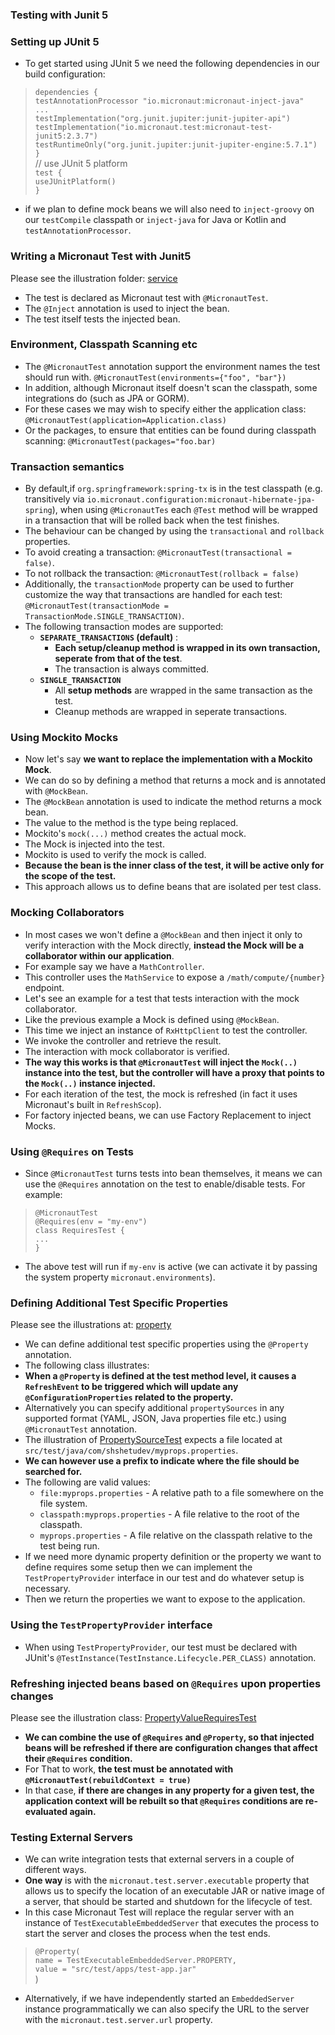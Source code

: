 ### Testing with Junit 5

### Setting up JUnit 5
* To get started using JUnit 5 we need the following dependencies in our build configuration:
> `dependencies {` <br/>
`testAnnotationProcessor "io.micronaut:micronaut-inject-java"`<br/>
`...`<br/>
`testImplementation("org.junit.jupiter:junit-jupiter-api")`<br/>
`testImplementation("io.micronaut.test:micronaut-test-junit5:2.3.7")`<br/>
`testRuntimeOnly("org.junit.jupiter:junit-jupiter-engine:5.7.1")`<br/>
`}`<br/>
// use JUnit 5 platform<br/>
`test {`<br/>
`useJUnitPlatform()`<br/>
`}`
* if we plan to define mock beans we will also need to `inject-groovy` on our `testCompile` classpath or `inject-java` for Java or Kotlin and `testAnnotationProcessor`.

### Writing a Micronaut Test with Junit5
Please see the illustration folder: [service](src/test/java/com/shshetudev/service)
* The test is declared as Micronaut test with `@MicronautTest`.
* The `@Inject` annotation is used to inject the bean.
* The test itself tests the injected bean.

### Environment, Classpath Scanning etc
* The `@MicronautTest` annotation support the environment names the test should run with.
`@MicronautTest(environments={"foo", "bar"})`
* In addition, although Micronaut itself doesn't scan the classpath, some integrations do (such as JPA or GORM).
* For these cases we may wish to specify either the application class:
`@MicronautTest(application=Application.class)`
* Or the packages, to ensure that entities can be found during classpath scanning:
`@MicronautTest(packages="foo.bar)`
  
### Transaction semantics
* By default,if `org.springframework:spring-tx` is in the test classpath (e.g. transitively via `io.micronaut.configuration:micronaut-hibernate-jpa-spring`),
when using `@MicronautTes` each `@Test` method will be wrapped in a transaction that will be rolled back when the test finishes.
* The behaviour can be changed by using the `transactional` and `rollback` properties.
* To avoid creating a transaction: `@MicronautTest(transactional = false)`.
* To not rollback the transaction: `@MicronautTest(rollback = false)`
* Additionally, the `transactionMode` property can be used to further customize the way that transactions are handled for each test:
`@MicronautTest(transactionMode = TransactionMode.SINGLE_TRANSACTION)`.
* The following transaction modes are supported:
    * __`SEPARATE_TRANSACTIONS` (default)__ :
        * __Each setup/cleanup method is wrapped in its own transaction, seperate from that of the test__.
        * The transaction is always committed.
    * __`SINGLE_TRANSACTION`__
        * All __setup methods__ are wrapped in the same transaction as the test.
        * Cleanup methods are wrapped in seperate transactions.

### Using Mockito Mocks
* Now let's say __we want to replace the implementation with a Mockito Mock__.
* We can do so by defining a method that returns a mock and is annotated with `@MockBean`.
* The `@MockBean` annotation is used to indicate the method returns a mock bean.
* The value to the method is the type being replaced.
* Mockito's `mock(...)` method creates the actual mock.
* The Mock is injected into the test.
* Mockito is used to verify the mock is called.
* __Because the bean is the inner class of the test, it will be active only for the scope of the test.__
* This approach allows us to define beans that are isolated per test class.

### Mocking Collaborators
* In most cases we won't define a `@MockBean` and then inject it only to verify interaction with the Mock directly, __instead the Mock will be a collaborator within our application__.
* For example say we have a `MathController`.
* This controller uses the `MathService` to expose a `/math/compute/{number}` endpoint.
* Let's see an example for a test that tests interaction with the mock collaborator.
* Like the previous example a Mock is defined using `@MockBean`.
* This time we inject an instance of `RxHttpClient` to test the controller.
* We invoke the controller and retrieve the result.
* The interaction with mock collaborator is verified.
* __The way this works is that `@MicronautTest` will inject the `Mock(..)` instance into the test, but the controller will have a proxy that points to the `Mock(..)` instance injected.__
* For each iteration of the test, the mock is refreshed (in fact it uses Micronaut's built in `RefreshScop`).
* For factory injected beans, we can use Factory Replacement to inject Mocks.

### Using `@Requires` on Tests
* Since `@MicronautTest` turns tests into bean themselves, it means we can use the `@Requires` annotation on the test to enable/disable tests. For example:
> `@MicronautTest`<br/>
`@Requires(env = "my-env")`<br/>
`class RequiresTest {`<br/>
`...`<br/>
`}`<br/>
* The above test will run if `my-env` is active (we can activate it by passing the system property `micronaut.environments`).

### Defining Additional Test Specific Properties
Please see the illustrations at: [property](src/test/java/com/shshetudev/property)
* We can define additional test specific properties using the `@Property` annotation.
* The following class illustrates:
* __When a `@Property` is defined at the test method level, it causes a `RefreshEvent` to be triggered which will update any `@ConfigurationProperties` related to the property.__
* Alternatively you can specify additional `propertySources` in any supported format (YAML, JSON, Java properties file etc.) using `@MicronautTest` annotation.
* The illustration of [PropertySourceTest](src/test/java/com/shshetudev/property/PropertySourceTest.java) expects a file located at `src/test/java/com/shshetudev/myprops.properties`.
* __We can however use a prefix to indicate where the file should be searched for.__
* The following are valid values:
    * `file:myprops.properties` - A relative path to a file somewhere on the file system.
    * `classpath:myprops.properties` - A file relative to the root of the classpath.
    * `myprops.properties` - A file relative on the classpath relative to the test being run.
* If we need more dynamic property definition or the property we want to define requires some setup then we can implement the `TestPropertyProvider` interface in our test and do whatever setup is necessary. 
* Then we return the properties we want to expose to the application.    

### Using the `TestPropertyProvider` interface
* When using `TestPropertyProvider`, our test must be declared with JUnit's `@TestInstance(TestInstance.Lifecycle.PER_CLASS)` annotation.

### Refreshing injected beans based on `@Requires` upon properties changes
Please see the illustration class: [PropertyValueRequiresTest](src/test/java/com/shshetudev/property/PropertyValueRequiresTest.java)
* __We can combine the use of `@Requires` and `@Property`, so that injected beans will be refreshed if there are configuration changes that affect their `@Requires` condition.__
* For That to work, __the test must be annotated with `@MicronautTest(rebuildContext = true)`__
* In that case, __if there are changes in any property for a given test, the application context will be rebuilt so that `@Requires` conditions are re-evaluated again.__

### Testing External Servers
* We can write integration tests that external servers in a couple of different ways.
* __One way__ is with the `micronaut.test.server.executable` property that allows us to specify the location of an executable JAR or native image of a server, that should be started and shutdown for the lifecycle of test.
* In this case Micronaut Test will replace the regular server with an instance of `TestExecutableEmbeddedServer` that executes the process to start the server and closes the process when the test ends.
> `@Property(`<br/>
`name = TestExecutableEmbeddedServer.PROPERTY,`<br/>
`value = "src/test/apps/test-app.jar"`<br/>
)
* Alternatively, if we have independently started an `EmbeddedServer` instance programmatically we can also specify the URL to the server with the `micronaut.test.server.url` property. 